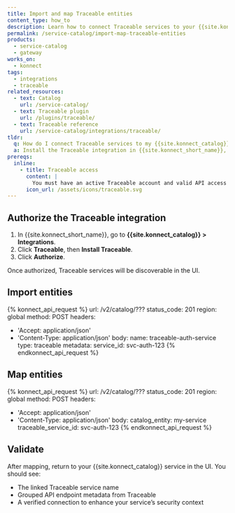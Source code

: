 ```yaml
---
title: Import and map Traceable entities
content_type: how_to
description: Learn how to connect Traceable services to your {{site.konnect_catalog}} service in {{site.konnect_short_name}}.
permalink: /service-catalog/import-map-traceable-entities
products:
  - service-catalog
  - gateway
works_on:
  - konnect
tags:
  - integrations
  - traceable
related_resources:
  - text: Catalog
    url: /service-catalog/
  - text: Traceable plugin
    url: /plugins/traceable/
  - text: Traceable reference
    url: /service-catalog/integrations/traceable/
tldr:
  q: How do I connect Traceable services to my {{site.konnect_catalog}} service?
  a: Install the Traceable integration in {{site.konnect_short_name}}, authorize it, and link Traceable services to your {{site.konnect_catalog}} service to improve visibility.
prereqs:
  inline:
    - title: Traceable access
      content: |
        You must have an active Traceable account and valid API access to connect Traceable services to your {{site.konnect_catalog}} service.
      icon_url: /assets/icons/traceable.svg
---
```


## Authorize the Traceable integration

1. In {{site.konnect_short_name}}, go to **{{site.konnect_catalog}} > Integrations**.
2. Click **Traceable**, then **Install Traceable**.
3. Click **Authorize**.

Once authorized, Traceable services will be discoverable in the UI.

## Import entities

<!--vale off-->
{% konnect_api_request %}
url: /v2/catalog/???
status_code: 201
region: global
method: POST
headers:
  - 'Accept: application/json'
  - 'Content-Type: application/json'
body:
  name: traceable-auth-service
  type: traceable
  metadata:
    service_id: svc-auth-123
{% endkonnect_api_request %}
<!--vale on-->

## Map entities

<!--vale off-->
{% konnect_api_request %}
url: /v2/catalog/???
status_code: 201
region: global
method: POST
headers:
  - 'Accept: application/json'
  - 'Content-Type: application/json'
body:
  catalog_entity: my-service
  traceable_service_id: svc-auth-123
{% endkonnect_api_request %}
<!--vale on-->

## Validate

After mapping, return to your {{site.konnect_catalog}} service in the UI. You should see:

- The linked Traceable service name
- Grouped API endpoint metadata from Traceable
- A verified connection to enhance your service’s security context
